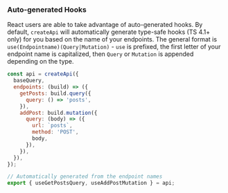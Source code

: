 ### Auto-generated Hooks

React users are able to take advantage of auto-generated hooks. By default, `createApi` will automatically generate type-safe hooks (TS 4.1+ only) for you based on the name of your endpoints. The general format is `use(Endpointname)(Query|Mutation)` - `use` is prefixed, the first letter of your endpoint name is capitalized, then `Query` or `Mutation` is appended depending on the type.

```js title="Auto-generated hooks example"
const api = createApi({
  baseQuery,
  endpoints: (build) => ({
    getPosts: build.query({
      query: () => 'posts',
    }),
    addPost: build.mutation({
      query: (body) => ({
        url: `posts`,
        method: 'POST',
        body,
      }),
    }),
  }),
});

// Automatically generated from the endpoint names
export { useGetPostsQuery, useAddPostMutation } = api;
```
